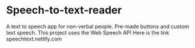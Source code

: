 # Speech-to-text-reader

A text to speech app for non-verbal people. Pre-made buttons and custom text speech. This project uses the Web Speech API
Here is the link speechtext.netlify.com
